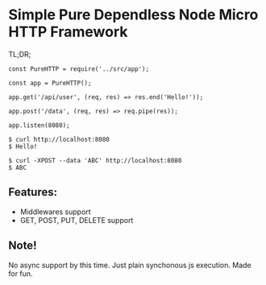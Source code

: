 # Simple Pure Dependless Node Micro HTTP Framework

TL;DR;
```
const PureHTTP = require('../src/app');

const app = PureHTTP();

app.get('/api/user', (req, res) => res.end('Hello!'));

app.post('/data', (req, res) => req.pipe(res));

app.listen(8080);
```

```
$ curl http://localhost:8080
$ Hello!

$ curl -XPOST --data 'ABC' http://localhost:8080
$ ABC
```

## Features:
* Middlewares support
* GET, POST, PUT, DELETE support

## Note!
No async support by this time. Just plain synchonous js execution. Made for fun.
